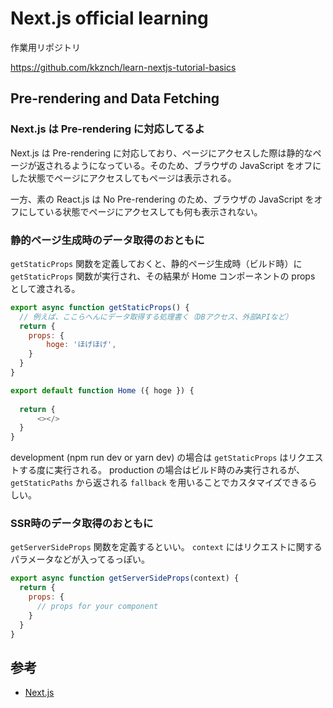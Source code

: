# Next.js official learning

作業用リポジトリ

https://github.com/kkznch/learn-nextjs-tutorial-basics

## Pre-rendering and Data Fetching
### Next.js は Pre-rendering に対応してるよ
Next.js は Pre-rendering に対応しており、ページにアクセスした際は静的なページが返されるようになっている。そのため、ブラウザの JavaScript をオフにした状態でページにアクセスしてもページは表示される。

一方、素の React.js は No Pre-rendering のため、ブラウザの JavaScript をオフにしている状態でページにアクセスしても何も表示されない。

### 静的ページ生成時のデータ取得のおともに
`getStaticProps` 関数を定義しておくと、静的ページ生成時（ビルド時）に `getStaticProps` 関数が実行され、その結果が Home コンポーネントの props として渡される。

```js:index.js
export async function getStaticProps() {
  // 例えば、ここらへんにデータ取得する処理書く（DBアクセス、外部APIなど）
  return {
    props: {
        hoge: 'ほげほげ',
    }
  }
}

export default function Home ({ hoge }) { 
  
  return {
      <></>
  }
}
```

development (npm run dev or yarn dev) の場合は `getStaticProps` はリクエストする度に実行される。
production の場合はビルド時のみ実行されるが、 `getStaticPaths` から返される `fallback` を用いることでカスタマイズできるらしい。

### SSR時のデータ取得のおともに
`getServerSideProps` 関数を定義するといい。
`context` にはリクエストに関するパラメータなどが入ってるっぽい。

```js
export async function getServerSideProps(context) {
  return {
    props: {
      // props for your component
    }
  }
}
```

## 参考
- [Next.js](https://nextjs.org/learn/basics/create-nextjs-app)

